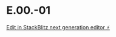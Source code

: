 # E.00.-01

[Edit in StackBlitz next generation editor ⚡️](https://stackblitz.com/~/github.com/tscr0519/E.00.-01)